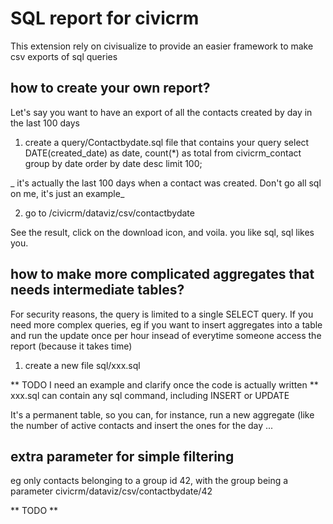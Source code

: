 # SQL report for civicrm

This extension rely on civisualize to provide an easier framework to make csv exports of sql queries

## how to create your own report?

Let's say you want to have an export of all the contacts created by day in the last 100 days

1. create a query/Contactbydate.sql file that contains your query
select DATE(created_date) as date, count(*) as total from civicrm_contact group by date order by date desc limit 100;

_ it's actually the last 100 days when a contact was created. Don't go all sql on me, it's just an example_

2. go to /civicrm/dataviz/csv/contactbydate

See the result, click on the download icon, and voila. you like sql, sql likes you.

## how to make more complicated aggregates that needs intermediate tables?
For security reasons, the query is limited to a single SELECT query. If you need more complex queries, eg if you want to insert aggregates into a table and run the update once per hour insead of everytime someone access the report (because it takes time)

1. create a new file
sql/xxx.sql

** TODO I need an example and clarify once the code is actually written **
xxx.sql can contain any sql command, including INSERT or UPDATE

It's a permanent table, so you can, for instance, run a new aggregate (like the number of active contacts and insert the ones for the day 
...

## extra parameter for simple filtering
eg only contacts belonging to a group id 42, with the group being a parameter
civicrm/dataviz/csv/contactbydate/42

** TODO **


